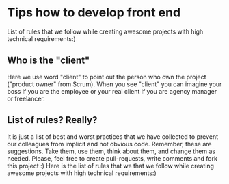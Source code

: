 # Tips how to develop front end

List of rules that we follow while creating awesome projects with high technical requirements:)

## Who is the "client"
Here we use word "client" to point out the person who own the project ("product owner" from Scrum). When you see "client" you can imagine your boss if you are the employee or your real client if you are agency manager or freelancer.

## List of rules? Really?
It is  just a list of best and worst practices that we have collected to prevent our colleagues from implicit and not obvious code. Remember, these are suggestions. Take them, use them, think about them, and change them as needed. Please, feel free to create pull-requests, write comments and fork this project :)
Here is the list of rules that we that we follow while creating awesome projects with high technical requirements:)
